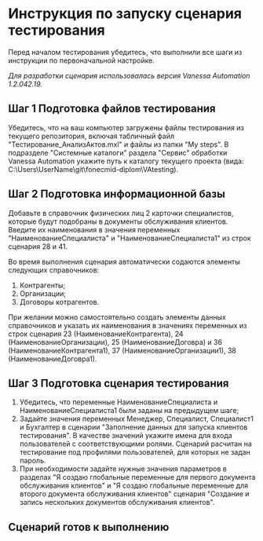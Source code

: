 # Инструкция по запуску сценария тестирования

Перед началом тестирования убедитесь, что выполнили все шаги из инструкции по первоначальной настройке.

*Для разработки сценария использовалась версия Vanessa Automation 1.2.042.19.* 

## Шаг 1 Подготовка файлов тестирования

Убедитесь, что на ваш компьютер загружены файлы тестирования из текущего репозитория, включая табличный файл "Тестирование_АнализАктов.mxl" и файлы из папки "My steps".
В подразделе "Системные каталоги" раздела "Сервис" обработки Vanessa Automation укажите путь к каталогу текущего проекта (вида: C:\Users\UserName\git\fonecmid-diplom\VAtesting). 

## Шаг 2 Подготовка информационной базы

Добавьте в справочник физических лиц 2 карточки специалистов, которые будут подобраны в документы обслуживания клиентов. Введите их наименования в значения переменных "НаименованиеСпециалиста" и "НаименованиеСпециалиста1" из строк сценария 28 и 41.

Во время выполнения сценария автоматически содаются элементы следующих справочников:
1) Контрагенты;
2) Организации;
3) Договоры котрагентов.

При желании можно самостоятельно создать элементы данных справочников и указать их наименования в значениях переменных из строк сценария 23 (НаименованиеКонтрагента), 24 (НаименованиеОрганизации), 25 (НаименованиеДоговра) и 36 (НаименованиеКонтрагента1), 37 (НаименованиеОрганизации1), 38 (НаименованиеДоговра1).

## Шаг 3 Подготовка сценария тестирования

1) Убедитесь, что переменные НаименованиеСпециалиста и НаименованиеСпециалиста1 были заданы на предыдущем шаге;
2) Задайте значения переменных Менеджер, Специалист, Специалист1 и Бухгалтер в сценарии "Заполнение данных для запуска клиентов тестирования". В качестве значений укажите имена для входа пользователей с соответствующими ролями. Сценарий расчитан на тестирование под профилями пользователей, для которых не задан пароль.
3) При необходимости задайте нужные значения параметров в разделах "Я создаю глобальные переменные для первого документа обслуживания клиентов" и "Я создаю глобальные переменные для второго документа обслуживания клиентов" сценария "Создание и запись нескольких документов обслуживания клиентов".  

## Сценарий готов к выполнению